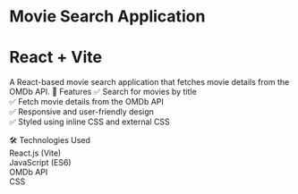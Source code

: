 # Movie Search Application
# React + Vite
A React-based movie search application that fetches movie details from the OMDb API.
🚀 Features                                                                                                                                                           ✅ Search for movies by title                                                                                                                                                                                       
✅ Fetch movie details from the OMDb API                                                                                                                                                                            
✅ Responsive and user-friendly design                                                                                                                                                                       
✅ Styled using inline CSS and external CSS

🛠️ Technologies Used                                                                                                                                          
React.js (Vite)                                                                                                                                             
JavaScript (ES6)                                                                                                                                                  
OMDb API                                                                                                                                                           
CSS


